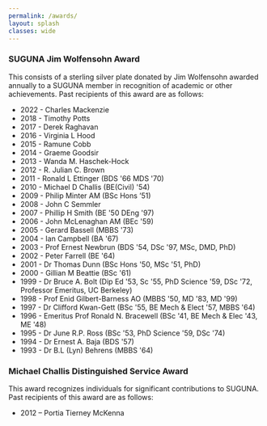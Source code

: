 ```yaml
---
permalink: /awards/
layout: splash
classes: wide
---
```


<!-- this is out of date working on fixing it, remove this message when done -->
<!-- originally copied from https://secureau.imodules.com/s/965/Alumni.aspx?sid=965&gid=34&pgid=653&returnurl=https%3a%2f%2fsecureau.imodules.com%2f -->

### SUGUNA Jim Wolfensohn Award

This consists of a sterling silver plate donated by Jim Wolfensohn awarded annually to a SUGUNA member in recognition of academic or other achievements. Past recipients of this award are as follows:

- 2022 - Charles Mackenzie
- 2018 - Timothy Potts
- 2017 - Derek Raghavan
- 2016 - Virginia L Hood
- 2015 - Ramune Cobb
- 2014 - Graeme Goodsir	
- 2013 - Wanda M. Haschek-Hock
- 2012 - R. Julian C. Brown
- 2011 - Ronald L Ettinger (BDS '66 MDS '70)
- 2010 - Michael D Challis (BE(Civil) '54)
- 2009 - Philip Minter AM (BSc Hons ’51)
- 2008 - John C Semmler
- 2007 - Phillip H Smith (BE '50 DEng '97)
- 2006 - John McLenaghan AM (BEc '59)
- 2005 - Gerard Bassell (MBBS '73)
- 2004 - Ian Campbell (BA '67)
- 2003 - Prof Ernest Newbrun (BDS '54, DSc '97, MSc, DMD, PhD)
- 2002 - Peter Farrell (BE '64)
- 2001 - Dr Thomas Dunn (BSc Hons '50, MSc '51, PhD)
- 2000 - Gillian M Beattie (BSc '61)
- 1999 - Dr Bruce A. Bolt (Dip Ed '53, Sc '55, PhD Science '59, DSc '72, Professor Emeritus, UC Berkeley)
- 1998 - Prof Enid Gilbert-Barness AO (MBBS '50, MD '83, MD '99)
- 1997 - Dr Clifford Kwan-Gett (BSc '55, BE Mech & Elect '57, MBBS '64)
- 1996 - Emeritus Prof Ronald N. Bracewell (BSc '41, BE Mech & Elec '43, ME '48)
- 1995 - Dr June R.P. Ross (BSc '53, PhD Science '59, DSc '74)
- 1994 - Dr Ernest A. Baja (BDS '57)
- 1993 - Dr B.L (Lyn) Behrens (MBBS '64)

### Michael Challis Distinguished Service Award

This award recognizes individuals for significant contributions to SUGUNA. Past recipients of this award are as follows:

- 2012 – Portia Tierney McKenna

